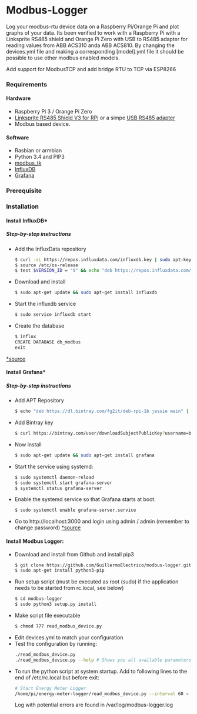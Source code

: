 # Modbus-Logger
Log your modbus-rtu device data on a Raspberry Pi/Orange Pi and plot graphs of your data.
Its been verified to work with a Raspberry Pi with a Linksprite RS485 shield and Orange Pi Zero with USB to RS485 adapter for reading values from ABB ACS310 anda ABB ACS810. By changing the devices.yml file and making a corresponding [model].yml file it should be possible to use other modbus enabled models.

Add support for ModbusTCP and add bridge RTU to TCP vía ESP8266

### Requirements

#### Hardware

* Raspberry Pi 3 / Orange Pi Zero
* [Linksprite RS485 Shield V3 for RPi](http://linksprite.com/wiki/index.php5?title=RS485/GPIO_Shield_for_Raspberry_Pi_V3.0) or a simpe [USB RS485 adapter](https://es.aliexpress.com/item/HOT-SALE-2pcs-lot-USB-to-RS485-485-Converter-Adapter-Support-Win7-XP-Vista-Linux-Mac/1699271296.html)
* Modbus based device.

#### Software

* Rasbian or armbian
* Python 3.4 and PIP3
* [modbus_tk](https://github.com/ljean/modbus-tk)
* [InfluxDB](https://docs.influxdata.com/influxdb/v1.3/)
* [Grafana](http://docs.grafana.org/)

### Prerequisite

### Installation
#### Install InfluxDB*

##### Step-by-step instructions
* Add the InfluxData repository
    ```sh
    $ curl -sL https://repos.influxdata.com/influxdb.key | sudo apt-key add -
    $ source /etc/os-release
    $ test $VERSION_ID = "9" && echo "deb https://repos.influxdata.com/debian stretch stable" | sudo tee /etc/apt/sources.list.d/influxdb.list
    ```
* Download and install
    ```sh
    $ sudo apt-get update && sudo apt-get install influxdb
    ```
* Start the influxdb service
    ```sh
    $ sudo service influxdb start
    ```
* Create the database
    ```sh
    $ influx
    CREATE DATABASE db_modbus
    exit 
    ```
[*source](https://docs.influxdata.com/influxdb/v1.3/introduction/installation/)

#### Install Grafana*

##### Step-by-step instructions
* Add APT Repository
    ```sh
    $ echo "deb https://dl.bintray.com/fg2it/deb-rpi-1b jessie main" | sudo tee -a /etc/apt/sources.list.d/grafana.list
    ```
* Add Bintray key
    ```sh
    $ curl https://bintray.com/user/downloadSubjectPublicKey?username=bintray | sudo apt-key add -
    ```
* Now install
    ```sh
    $ sudo apt-get update && sudo apt-get install grafana 
    ```
* Start the service using systemd:
    ```sh
    $ sudo systemctl daemon-reload
    $ sudo systemctl start grafana-server
    $ systemctl status grafana-server
    ```
* Enable the systemd service so that Grafana starts at boot.
    ```sh
    $ sudo systemctl enable grafana-server.service
    ```
* Go to http://localhost:3000 and login using admin / admin (remember to change password)
[*source](http://docs.grafana.org/installation/debian/)

#### Install Modbus Logger:
* Download and install from Github and install pip3
    ```sh
    $ git clone https://github.com/GuillermoElectrico/modbus-logger.git
	$ sudo apt-get install python3-pip
    ```
* Run setup script (must be executed as root (sudo) if the application needs to be started from rc.local, see below)
    ```sh
    $ cd modbus-logger
    $ sudo python3 setup.py install
    ```    
* Make script file executable
    ```sh
    $ chmod 777 read_modbus_device.py
    ```
* Edit devices.yml to match your configuration
* Test the configuration by running:
    ```sh
    ./read_modbus_device.py
    ./read_modbus_device.py --help # Shows you all available parameters
    ```
* To run the python script at system startup. Add to following lines to the end of /etc/rc.local but before exit:
    ```sh
    # Start Energy Meter Logger
    /home/pi/energy-meter-logger/read_modbus_device.py --interval 60 > /var/log/modbus-logger.log &
    ```
    Log with potential errors are found in /var/log/modbus-logger.log
